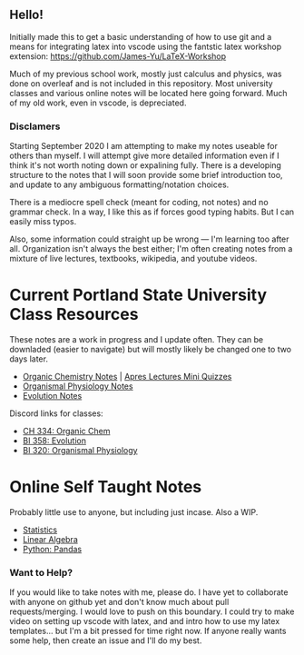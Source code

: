 ## Hello!

Initially made this to get a basic understanding of how to use git and a means for integrating latex into vscode using the fantstic latex workshop extension: https://github.com/James-Yu/LaTeX-Workshop

Much of my previous school work, mostly just calculus and physics, was done on overleaf and is not included in this repository. Most university classes and various online notes will be located here going forward. Much of my old work, even in vscode, is depreciated. 

### Disclamers
Starting September 2020 I am attempting to make my notes useable for others than myself. I will attempt give more detailed information even if I think it's not worth noting down or expalining fully. There is a developing structure to the notes that I will soon provide some brief introduction too, and update to any ambiguous formatting/notation choices. 

There is a mediocre spell check (meant for coding, not notes) and no grammar check. In a way, I like this as if forces good typing habits. But I can easily miss typos. 

Also, some information could straight up be wrong &mdash; I'm learning too after all. Organization isn't always the best either; I'm often creating notes from a mixture of live lectures, textbooks, wikipedia, and youtube videos.

# Current Portland State University Class Resources

These notes are a work in progress and I update often. They can be downladed (easier to navigate) but will mostly likely be changed one to two days later.

* [Organic Chemistry Notes](organic-chemistry/org-chem.pdf) | [Apres Lectures Mini Quizzes](organic-chemistry/apres-lecture-quiz.pdf)
* [Organismal Physiology Notes](organismal-physiology/org-phys.pdf)
* [Evolution Notes](evolution/evolution.pdf)

Discord links for classes: 
* [CH 334: Organic Chem](https://discord.gg/aVKvN48)
* [BI 358: Evolution](https://discord.gg/Zk8GYGB)
* [BI 320: Organismal Physiology](https://discord.gg/m5dYgGf)


# Online Self Taught Notes

Probably little use to anyone, but including just incase. Also a WIP. 

* [Statistics](statistics/statistics.pdf)
* [Linear Algebra](linear-algebra/linear-algebra.pdf)
* [Python: Pandas](pandas/exercises)


### Want to Help?

If you would like to take notes with me, please do. I have yet to collaborate with anyone on github yet and don't know much about pull requests/merging. I would love to push on this boundary. I could try to make video on setting up vscode with latex, and and intro how to use my latex templates... but I'm a bit pressed for time right now. If anyone really wants some help, then create an issue and I'll do my best. 
